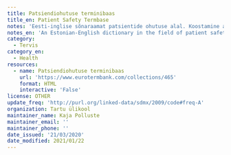 ```yaml
---
title: Patsiendiohutuse terminibaas
title_en: Patient Safety Termbase
notes: 'Eesti-inglise sõnaraamat patsientide ohutuse alal. Koostamine algas aastatel 2017-2018 Tartu Ülikooli kliinilise meditsiini instituudis. Sõnastikku on rahastanud Eesti Haridus- ja Teadusministeerium.'
notes_en: 'An Estonian-English dictionary in the field of patient safety. The compiling started in 2017-2018 in University of Tartu in the Institute of Clinical Medicine. The dictionary has been funded by the Estonian Ministry of Education and Research.'
category:
  - Tervis
category_en:
  - Health
resources:
  - name: Patsiendiohutuse terminibaas
    url: 'https://www.eurotermbank.com/collections/465'
    format: HTML
    interactive: 'False'
license: OTHER
update_freq: 'http://purl.org/linked-data/sdmx/2009/code#freq-A'
organization: Tartu ülikool
maintainer_name: Kaja Polluste
maintainer_email: ''
maintainer_phone: ''
date_issued: '21/03/2020'
date_modified: 2021/01/22
---
```


